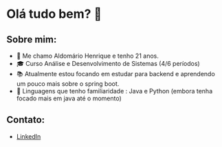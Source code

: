 # Olá tudo bem?  👋

## Sobre mim:
- 👤 Me chamo Aldomário Henrique e tenho 21 anos.
- 🎓 Curso Análise e Desenvolvimento de Sistemas (4/6 períodos)
- 📚 Atualmente estou focando em estudar para backend e aprendendo um pouco mais sobre o spring boot.
- 🗿 Linguagens que tenho familiaridade : Java e Python (embora tenha focado mais em java até o momento)

## Contato:
- [LinkedIn](https://www.linkedin.com/in/aldom%C3%A1rio-arcilio/)
